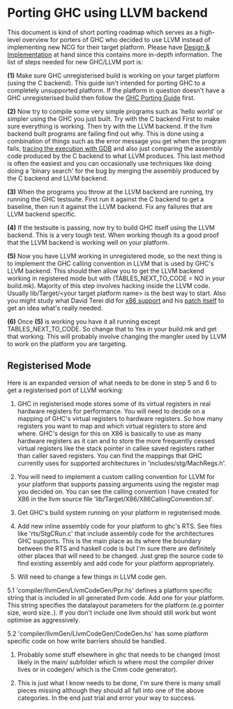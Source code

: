 # Porting GHC using LLVM backend


This document is kind of short porting roadmap which serves as a high-level overview for porters of GHC who decided to use LLVM instead of implementing new NCG for their target platform. Please have [Design & Implementation](commentary/compiler/backends/llvm/design) at hand since this contains more in-depth information.
The list of steps needed for new GHC/LLVM port is:

**(1)** Make sure GHC unregisterised build is working on your target platform (using the C backend). This guide isn't intended for porting GHC to a completely unsupported platform. If the platform in question doesn't have a GHC unregisterised build then follow the [GHC Porting Guide](building/porting) first.

**(2)** Now try to compile some very simple programs such as 'hello world' or simpler using the GHC you just built. Try with the C backend First to make sure everything is working. Then try with the LLVM backend. If the llvm backend built programs are failing find out why. This is done using a combination of things such as the error message you get when the program fails, [tracing the execution with GDB](debugging/compiled-code) and also just comparing the assembly code produced by the C backend to what LLVM produces. This last method is often the easiest and you can occasionally use techniques like doing doing a 'binary search' for the bug by merging the assembly produced by the C backend and LLVM backend.

**(3)** When the programs you throw at the LLVM backend are running, try running the GHC testsuite. First run it against the C backend to get a baseline, then run it against the LLVM backend. Fix any failures that are LLVM backend specific.

**(4)** If the testsuite is passing, now try to build GHC itself using the LLVM backend. This is a very tough test. When working though its a good proof that the LLVM backend is working well on your platform.

**(5)** Now you have LLVM working in unregistered mode, so the next thing is to implement the GHC calling convention in LLVM that is used by GHC's LLVM backend. This should then allow you to get the LLVM backend working in registered mode but with (TABLES_NEXT_TO_CODE = NO in your build.mk). Majority of this step involves hacking inside the LLVM code. Usually lib/Target/\<your target platform name\> is the best way to start. Also you might study what David Terei did for [x86 support](http://lists.cs.uiuc.edu/pipermail/llvmdev/2010-March/030031.html) and his [patch itself](http://lists.cs.uiuc.edu/pipermail/llvmdev/attachments/20100307/714e5c37/attachment-0001.obj) to get an idea what's really needed.

**(6)** Once **(5)** is working you have it all running except TABLES_NEXT_TO_CODE. So change that to Yes in your build.mk and get that working. This will probably involve changing the mangler used by LLVM to work on the platform you are targeting.

## Registerised Mode


Here is an expanded version of what needs to be done in step 5 and 6 to get a registerised port of LLVM working:

1. GHC in registerised mode stores some of its virtual registers in real hardware registers for performance. You will need to decide on a mapping of GHC's virtual registers to hardware registers. So how many registers you want to map and which virtual registers to store and where. GHC's design for this on X86 is basically to use as many hardware registers as it can and to store the more frequently cessed virtual registers like the stack pointer in callee saved registers rather than caller saved registers. You can find the mappings that GHC currently uses for supported architectures in 'includes/stg/MachRegs.h'.

1. You will need to implement a custom calling convention for LLVM for your platform that supports passing arguments using the register map you decided on. You can see the calling convention I have created for X86 in the llvm source file 'lib/Target/X86/X86CallingConvention.td'.

1. Get GHC's build system running on your platform in registerised mode.

1. Add new inline assembly code for your platform to ghc's RTS. See files like 'rts/StgCRun.c' that include assembly code for the architectures GHC supports. This is the main place as its where the boundary between the RTS and haskell code is but I'm sure there are definitely other places that will need to be changed. Just grep the source code to find existing assembly and add code for your platform appropriately.

1. Will need to change a few things in LLVM code gen.


5.1 'compiler/llvmGen/LlvmCodeGen/Ppr.hs' defines a platform specific string that is included in all generated llvm code. Add one for your platform. This string specifies the datalayout parameters for the platform (e.g pointer size, word size..). If you don't include one llvm should still work but wont optimise as aggressively.


5.2 'compiler/llvmGen/LlvmCodeGen/CodeGen.hs' has some platform specific code on how write barriers should be handled.

1. Probably some stuff elsewhere in ghc that needs to be changed (most likely in the main/ subfolder which is where most the compiler driver lives or in codegen/ which is the Cmm code generator).

1. This is just what I know needs to be done, I'm sure there is many small pieces missing although they should all fall into one of the above categories. In the end just trial and error your way to success.
